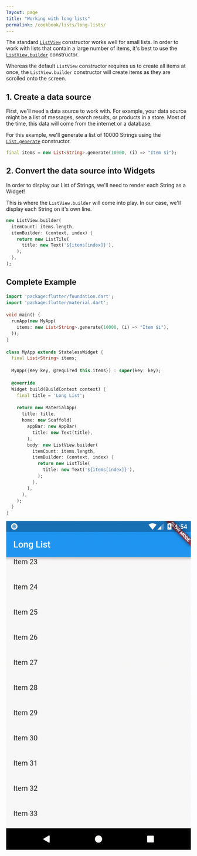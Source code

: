 ```yaml
---
layout: page
title: "Working with long lists"
permalink: /cookbook/lists/long-lists/
---
```


The standard [`ListView`](https://docs.flutter.io/flutter/widgets/ListView-class.html) 
constructor works well for small lists. In order to work with lists that contain
a large number of items, it's best to use the [`ListView.builder`](https://docs.flutter.io/flutter/widgets/ListView/ListView.builder.html) 
constructor.

Whereas the default `ListView` constructor requires us to create all items at
once, the `ListView.builder` constructor will create items as they are scrolled
onto the screen.

## 1. Create a data source

First, we'll need a data source to work with. For example, your data source 
might be a list of messages, search results, or products in a store. Most of 
the time, this data will come from the internet or a database. 

For this example, we'll generate a list of 10000 Strings using the 
[`List.generate`](https://docs.flutter.io/flutter/dart-core/List/List.generate.html) 
constructor.

```dart
final items = new List<String>.generate(10000, (i) => "Item $i");
```

## 2. Convert the data source into Widgets

In order to display our List of Strings, we'll need to render each String as 
a Widget!

This is where the `ListView.builder` will come into play. In our case, we'll 
display each String on it's own line. 

```dart
new ListView.builder(
  itemCount: items.length,
  itemBuilder: (context, index) {
    return new ListTile(
      title: new Text('${items[index]}'),
    );
  },
);
```

## Complete Example

```dart
import 'package:flutter/foundation.dart';
import 'package:flutter/material.dart';

void main() {
  runApp(new MyApp(
    items: new List<String>.generate(10000, (i) => "Item $i"),
  ));
}

class MyApp extends StatelessWidget {
  final List<String> items;

  MyApp({Key key, @required this.items}) : super(key: key);

  @override
  Widget build(BuildContext context) {
    final title = 'Long List';

    return new MaterialApp(
      title: title,
      home: new Scaffold(
        appBar: new AppBar(
          title: new Text(title),
        ),
        body: new ListView.builder(
          itemCount: items.length,
          itemBuilder: (context, index) {
            return new ListTile(
              title: new Text('${items[index]}'),
            );
          },
        ),
      ),
    );
  }
}
```

![Long Lists Demo](/images/cookbook/long-lists.gif)